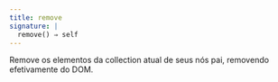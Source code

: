```yaml
---
title: remove
signature: |
  remove() ⇒ self
---
```


Remove os elementos da collection atual de seus nós pai, removendo efetivamente
do DOM.